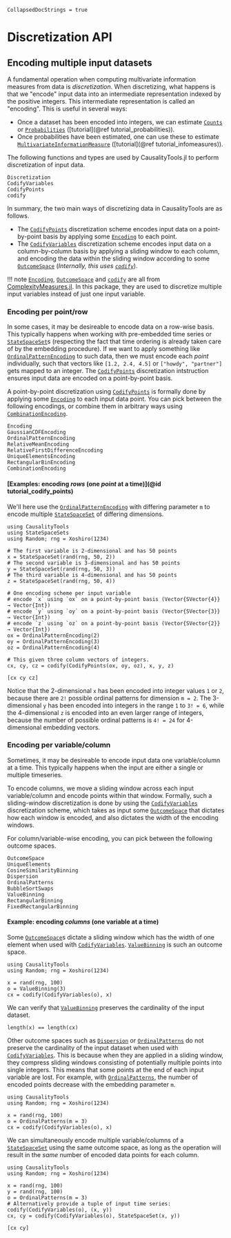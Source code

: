 ```@meta
CollapsedDocStrings = true
```

# Discretization API

## Encoding multiple input datasets

A fundamental operation when computing multivariate information measures from data is *discretization*. 
When discretizing, what happens is that we "encode" input data into an intermediate representation indexed by the positive integers. This intermediate representation is called an "encoding". This is useful in several ways:

- Once a dataset has been encoded into integers, we can estimate [`Counts`](@ref) or [`Probabilities`](@ref) ([tutorial](@ref tutorial_probabilities)).
- Once probabilities have been estimated, one can use these to estimate [`MultivariateInformationMeasure`](@ref) ([tutorial](@ref tutorial_infomeasures)).

 The following functions and types are used by CausalityTools.jl to perform discretization of input data.

```@docs
Discretization
CodifyVariables
CodifyPoints
codify
```

In summary, the two main ways of discretizing data in CausalityTools are as follows.

- The [`CodifyPoints`](@ref) discretization scheme encodes input data on a point-by-point 
    basis by applying some [`Encoding`](@ref) to each point.
- The [`CodifyVariables`](@ref) discretization scheme encodes input data on a column-by-column
    basis by applying a sliding window to each column, and encoding the data within the sliding window according to some [`OutcomeSpace`](@ref) (*Internally, this uses [`codify`](@ref)*).

!!! note 
    [`Encoding`](@ref), [`OutcomeSpace`](@ref) and [`codify`](@ref) are all from
    [ComplexityMeasures.jl](https://github.com/JuliaDynamics/ComplexityMeasures.jl).
    In this package, they are used to discretize multiple input variables instead of just one input
    variable.


### Encoding per point/row

In some cases, it may be desireable to encode data on a row-wise basis. This 
typically happens when working with pre-embedded time series or [`StateSpaceSet`](@ref)s 
(respecting the fact that time ordering is already taken care of by the 
embedding procedure). 
If we want to apply something like [`OrdinalPatternEncoding`](@ref) to such data, then 
we must encode each *point* individually, such that vectors like `[1.2, 2.4, 4.5]` or 
`["howdy", "partner"]` gets mapped to an integer. The [`CodifyPoints`](@ref) discretization 
intstruction ensures input data are encoded on a point-by-point basis.

A point-by-point discretization using [`CodifyPoints`](@ref) is formally done by applying some [`Encoding`](@ref) to each input data point. You can pick between the following encodings, or combine 
them in arbitrary ways using [`CombinationEncoding`](@ref).

```@docs
Encoding
GaussianCDFEncoding
OrdinalPatternEncoding
RelativeMeanEncoding
RelativeFirstDifferenceEncoding
UniqueElementsEncoding
RectangularBinEncoding
CombinationEncoding
```

#### [Examples: encoding *rows* (one *point* at a time)](@id tutorial_codify_points)

We'll here use the [`OrdinalPatternEncoding`](@ref) with differing parameter `m` to encode 
multiple [`StateSpaceSet`](@ref) of differing dimensions.

```@example example_encode_points
using CausalityTools
using StateSpaceSets
using Random; rng = Xoshiro(1234)

# The first variable is 2-dimensional and has 50 points
x = StateSpaceSet(rand(rng, 50, 2))
# The second variable is 3-dimensional and has 50 points
y = StateSpaceSet(rand(rng, 50, 3))
# The third variable is 4-dimensional and has 50 points
z = StateSpaceSet(rand(rng, 50, 4))

# One encoding scheme per input variable
# encode `x` using `ox` on a point-by-point basis (Vector{SVector{4}} → Vector{Int})
# encode `y` using `oy` on a point-by-point basis (Vector{SVector{3}} → Vector{Int})
# encode `z` using `oz` on a point-by-point basis (Vector{SVector{2}} → Vector{Int})
ox = OrdinalPatternEncoding(2)
oy = OrdinalPatternEncoding(3)
oz = OrdinalPatternEncoding(4)

# This given three column vectors of integers.
cx, cy, cz = codify(CodifyPoints(ox, oy, oz), x, y, z)

[cx cy cz]
```

Notice that the 2-dimensional `x` has been encoded into integer values `1` or `2`, because
there are `2!` possible ordinal patterns for dimension `m = 2`. The 3-dimensional `y` has 
been encoded into integers in the range `1` to `3! = 6`, while the 4-dimensional `z` is 
encoded into an even larger range of integers, because the number of possible ordinal patterns
is `4! = 24` for 4-dimensional embedding vectors.

### Encoding per variable/column

Sometimes, it may be desireable to encode input data one variable/column at a time.
This typically happens when the input are either a single or multiple timeseries.

To encode columns, we move a sliding window across each input variable/column and 
encode points within that window. Formally, such a sliding-window discretization 
is done by using the [`CodifyVariables`](@ref) discretization scheme, which takes
as input some [`OutcomeSpace`](@ref) that dictates how each window is encoded, and 
also dictates the width of the encoding windows. 

For column/variable-wise encoding, you can pick between the following outcome spaces.

```@docs
OutcomeSpace
UniqueElements
CosineSimilarityBinning
Dispersion
OrdinalPatterns
BubbleSortSwaps
ValueBinning
RectangularBinning
FixedRectangularBinning
```

#### Example: encoding *columns* (one variable at a time)

Some [`OutcomeSpace`](@ref)s dictate a sliding window which has the width of one element
when used with [`CodifyVariables`](@ref). [`ValueBinning`](@ref) is such an outcome space.

```@example example_encode_vars
using CausalityTools
using Random; rng = Xoshiro(1234)

x = rand(rng, 100)
o = ValueBinning(3)
cx = codify(CodifyVariables(o), x)
```

We can verify that [`ValueBinning`](@ref) preserves the cardinality of the input dataset.

```@example example_encode_vars
length(x) == length(cx)
```

Other outcome spaces such as [`Dispersion`](@ref) or [`OrdinalPatterns`](@ref) do not 
preserve the cardinality of the input dataset when used with [`CodifyVariables`](@ref). This is 
because when they are applied in a sliding window, they compress sliding windows consisting of 
potentially multiple points into single integers. This means that some points at the 
end of each input variable are lost. For example, with [`OrdinalPatterns`](@ref), the number 
of encoded points decrease with the embedding parameter `m`.

```@example example_encode_vars
using CausalityTools
using Random; rng = Xoshiro(1234)

x = rand(rng, 100)
o = OrdinalPatterns(m = 3)
cx = codify(CodifyVariables(o), x)
```

We can simultaneously encode multiple variable/columns of a [`StateSpaceSet`](@ref) using 
the same outcome space, as long as the operation will result in the *same* number of encoded 
data points for each column.

```@example example_encode_vars
using CausalityTools
using Random; rng = Xoshiro(1234)

x = rand(rng, 100)
y = rand(rng, 100)
o = OrdinalPatterns(m = 3)
# Alternatively provide a tuple of input time series: codify(CodifyVariables(o), (x, y))
cx, cy = codify(CodifyVariables(o), StateSpaceSet(x, y)) 

[cx cy]
```

